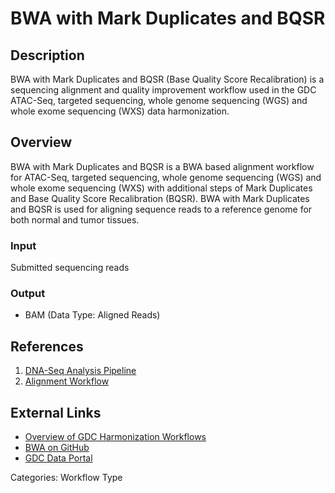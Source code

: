 # BWA with Mark Duplicates and BQSR

## Description ##

BWA with Mark Duplicates and BQSR (Base Quality Score Recalibration) is a sequencing alignment and quality improvement workflow used in the GDC ATAC-Seq, targeted sequencing, whole genome sequencing (WGS) and whole exome sequencing (WXS) data harmonization. 

## Overview ##

BWA with Mark Duplicates and BQSR is a BWA based alignment workflow for ATAC-Seq, targeted sequencing, whole genome sequencing (WGS) and whole exome sequencing (WXS) with additional steps of Mark Duplicates and Base Quality Score Recalibration (BQSR). BWA with Mark Duplicates and BQSR is used for aligning sequence reads to a reference genome for both normal and tumor tissues.

### Input

Submitted sequencing reads

### Output

* BAM (Data Type: Aligned Reads)

## References ##

1. [DNA-Seq Analysis Pipeline](/Data/Bioinformatics_Pipelines/DNA_Seq_Variant_Calling_Pipeline/)
1. [Alignment Workflow](/Data/Bioinformatics_Pipelines/DNA_Seq_Variant_Calling_Pipeline/#alignment-workflow)

## External Links ##

* [Overview of GDC Harmonization Workflows](https://github.com/NCI-GDC/gdc-workflow-overview/blob/master/README.md)
* [BWA on GitHub](https://github.com/lh3/bwa)
* [GDC Data Portal](https://portal.gdc.cancer.gov)

Categories: Workflow Type